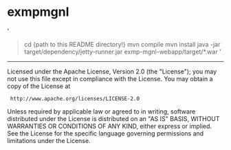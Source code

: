 exmpmgnl
======================

'
> cd {path to this README directory!}
> mvn compile
> mvn install
> java -jar target/dependency/jetty-runner.jar exmp-mgnl-webapp/target/*.war
'

----------
Licensed under the Apache License, Version 2.0 (the "License");
you may not use this file except in compliance with the License.
You may obtain a copy of the License at

     http://www.apache.org/licenses/LICENSE-2.0

Unless required by applicable law or agreed to in writing, software
distributed under the License is distributed on an "AS IS" BASIS,
WITHOUT WARRANTIES OR CONDITIONS OF ANY KIND, either express or implied.
See the License for the specific language governing permissions and
limitations under the License.